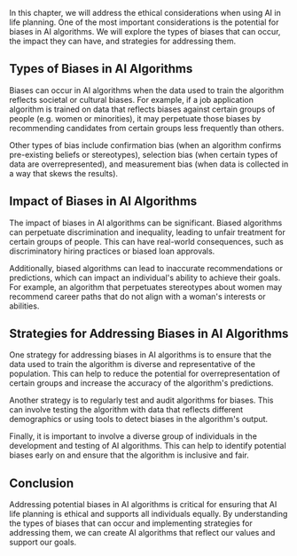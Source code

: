 
In this chapter, we will address the ethical considerations when using AI in life planning. One of the most important considerations is the potential for biases in AI algorithms. We will explore the types of biases that can occur, the impact they can have, and strategies for addressing them.

Types of Biases in AI Algorithms
--------------------------------

Biases can occur in AI algorithms when the data used to train the algorithm reflects societal or cultural biases. For example, if a job application algorithm is trained on data that reflects biases against certain groups of people (e.g. women or minorities), it may perpetuate those biases by recommending candidates from certain groups less frequently than others.

Other types of bias include confirmation bias (when an algorithm confirms pre-existing beliefs or stereotypes), selection bias (when certain types of data are overrepresented), and measurement bias (when data is collected in a way that skews the results).

Impact of Biases in AI Algorithms
---------------------------------

The impact of biases in AI algorithms can be significant. Biased algorithms can perpetuate discrimination and inequality, leading to unfair treatment for certain groups of people. This can have real-world consequences, such as discriminatory hiring practices or biased loan approvals.

Additionally, biased algorithms can lead to inaccurate recommendations or predictions, which can impact an individual's ability to achieve their goals. For example, an algorithm that perpetuates stereotypes about women may recommend career paths that do not align with a woman's interests or abilities.

Strategies for Addressing Biases in AI Algorithms
-------------------------------------------------

One strategy for addressing biases in AI algorithms is to ensure that the data used to train the algorithm is diverse and representative of the population. This can help to reduce the potential for overrepresentation of certain groups and increase the accuracy of the algorithm's predictions.

Another strategy is to regularly test and audit algorithms for biases. This can involve testing the algorithm with data that reflects different demographics or using tools to detect biases in the algorithm's output.

Finally, it is important to involve a diverse group of individuals in the development and testing of AI algorithms. This can help to identify potential biases early on and ensure that the algorithm is inclusive and fair.

Conclusion
----------

Addressing potential biases in AI algorithms is critical for ensuring that AI life planning is ethical and supports all individuals equally. By understanding the types of biases that can occur and implementing strategies for addressing them, we can create AI algorithms that reflect our values and support our goals.
